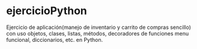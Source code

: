 # ejercicioPython
Ejercicio de aplicación(manejo de inventario y carrito de compras sencillo) con uso objetos, clases, listas, métodos, decoradores de funciones
menu funcional, diccionarios, etc. en Python.
